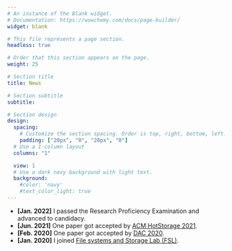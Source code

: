 ```yaml
---
# An instance of the Blank widget.
# Documentation: https://wowchemy.com/docs/page-builder/
widget: blank

# This file represents a page section.
headless: true

# Order that this section appears on the page.
weight: 25

# Section title
title: News

# Section subtitle
subtitle:

# Section design
design:
  spacing:
    # Customize the section spacing. Order is top, right, bottom, left.
    padding: ["20px", "0", "20px", "0"]
  # Use a 1-column layout
  columns: "1"

  view: 1
  # Use a dark navy background with light text.
  background:
    #color: 'navy'
    #text_color_light: true
---
```


<ul>
  <li><b>[Jan. 2022]</b>  I passed the Research Proficiency Examination and advanced to candidacy.</li>
  <li><b>[Jun. 2021]</b>  One paper got accepted by <a href="https://www.hotstorage.org/2021/">ACM HotStorage 2021</a>.</li>
  <li><b>[Feb. 2020]</b>  One paper got accepted by <a href="https://www.dac.com/About/Conference-Archive/57th-DAC-2020/">DAC 2020</a>.</li>
  <li><b>[Jan. 2020]</b>  I joined <a href="https://www.fsl.cs.stonybrook.edu/">File systems and Storage Lab (FSL)</a>.</li>
</ul>
